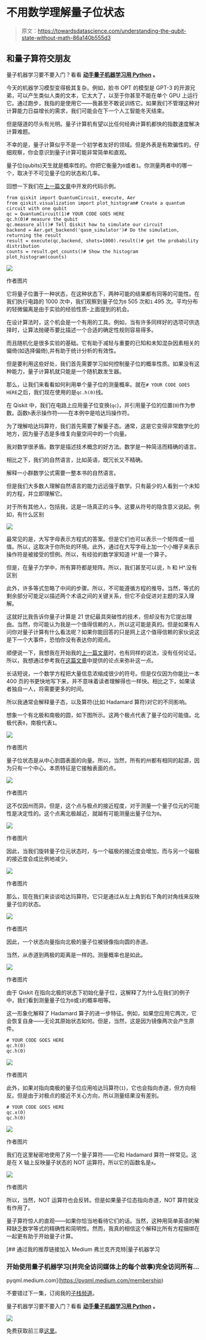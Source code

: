 # 不用数学理解量子位状态

> 原文：<https://towardsdatascience.com/understanding-the-qubit-state-without-math-86a140b555d3>

## 和量子算符交朋友

量子机器学习要不要入门？看看 [**动手量子机器学习用 Python**](https://www.pyqml.com/page?ref=medium_statenomath&dest=/) **。**

今天的机器学习模型变得极其复杂。例如，脸书 OPT 的模型是 GPT-3 的开源兄弟，可以产生类似人类的文本，它太大了，以至于你甚至不能在单个 GPU 上运行它。通过跑步，我指的是使用它——我甚至不敢说训练它。如果我们不管理这种对计算能力日益增长的需求，我们可能会在下一个人工智能冬天结束。

但是隧道的尽头有光明。量子计算机有望以比任何经典计算机都快的指数速度解决计算难题。

不幸的是，量子计算似乎不是一个初学者友好的领域。但是外表是有欺骗性的。仔细观察，你会意识到量子计算可能非常简单和直观。

量子位(qubits)天生就是概率性的。你把它衡量为`0`或者`1`。你测量两者中的哪一个，取决于不可见量子位的状态和几率。

回想一下我们在[上一篇文章](https://pyqml.medium.com/getting-started-with-quantum-computing-is-surprisingly-easy-4ecd6d25de6)中开发的代码示例。

```
from qiskit import QuantumCircuit, execute, Aer
from qiskit.visualization import plot_histogram# Create a quantum circuit with one qubit
qc = QuantumCircuit(1)# YOUR CODE GOES HERE
qc.h(0)# measure the qubit
qc.measure_all()# Tell Qiskit how to simulate our circuit
backend = Aer.get_backend('qasm_simulator')# Do the simulation, returning the result
result = execute(qc,backend, shots=1000).result()# get the probability distribution
counts = result.get_counts()# Show the histogram
plot_histogram(counts)
```

![](img/42a1f0ec424fa84084ea70b4da3f818d.png)

作者图片

它将量子位置于一种状态，在这种状态下，两种可能的结果都有同等的可能性。在我们执行电路的 1000 次中，我们观察到量子位为`0` 505 次和`1` 495 次。平均分布的轻微偏离是由于实验的经验性质-上面提到的机会。

在设计算法时，这个机会是一个有用的工具。例如，当有许多同样好的选项可供选择时，让算法抛硬币要比描述一个合适的确定性规则容易得多。

而且随机化是很多实验的基础。它有助于减轻与重要的已知和未知混杂因素相关的偏倚(如选择偏倚),并有助于统计分析的有效性。

但是要利用这些好处，我们首先需要学习如何控制量子位的概率性质。如果没有这种能力，量子计算机就只能是一个随机数发生器。

那么，让我们来看看如何利用单个量子位的测量概率。就在`# YOUR CODE GOES HERE`之后，我们现在使用的是`qc.h(0)`线。

在 Qiskit 中，我们在电路上应用量子位变换(`qc`)，并引用量子位的位置(`0`)作为参数。函数`h`表示操作符——在本例中是哈达玛操作符。

为了理解哈达玛算符，我们首先需要了解量子态。通常，这是它变得非常数学化的地方，因为量子态是多维复向量空间中的一个向量。

我对数学很矛盾。数学是描述技术概念的好方法。数学是一种简洁而精确的语言。

相比之下，我们的自然语言，比如英语，既冗长又不精确。

解释一小群数学公式需要一整本书的自然语言。

但是我们大多数人理解自然语言的能力远远强于数学。只有最少的人看到一个未知的方程，并立即理解它。

对于所有其他人，包括我，这是一场真正的斗争。这要从符号的隐含意义说起。例如，有什么区别

![](img/a7888c7aca0f6d96bceae0c90f134af9.png)

最常见的是，大写字母表示方程式的答案。但是它们也可以表示一个矩阵或一组值。所以，这取决于你所处的环境。此外，通过在大写字母上加一个小帽子来表示操作符是被接受的惯例。所以，有经验的数学家知道 H^是一个算子。

但是，在量子力学中，所有算符都是矩阵。所以，我们甚至可以说，h 和 H^.没有区别

此外，许多等式忽略了中间的步骤。所以，不可能遵循方程的推导。当然，等式的剩余部分可能足以描述两个术语之间的关键关系，但它不会促进对主题的深入理解。

这就好比我告诉你量子计算是 21 世纪最具突破性的技术，但却没有为它提出理由。当然，你可能认为我是一个值得信赖的人，所以这可能是真的。但是如果有人问你对量子计算有什么看法呢？如果你能回答的只是网上这个值得信赖的家伙说这是下一个大事件，恐怕你没有表达你的观点。

顺便说一下，我想我在开始我的[上一篇文章](https://pyqml.medium.com/getting-started-with-quantum-computing-is-surprisingly-easy-4ecd6d25de6)时，也有同样的说法，没有任何论证。所以，我想通过参考我在[这篇文章](https://pyqml.medium.com/are-you-prepared-when-quantum-computing-becomes-real-7d4c7ffce5d9)中提供的论点来弥补这一点。

长话短说，一个数学方程把大量信息浓缩成很少的符号。但是仅仅因为你能比一本 400 页的书更快地写下来，并不意味着读者理解得也一样快。相比之下，如果读者独自一人，将需要更多的时间。

所以我通常会解释量子态，以及算符(比如 Hadamard 算符)对它的不同影响。

想象一个有北极和南极的圆，如下图所示。这两个极点代表了量子位的可能值。北极代表`0`，南极代表`1`。

![](img/93aaf526411d13e062ec723c20d7f2ec.png)

作者图片

量子位状态是从中心到圆表面的向量。所以，当然，所有的州都有相同的起源，因为只有一个中心。本质特征是它接触表面的点。

![](img/62e7a9fe7b3bfa045d62c15c93a723da.png)

作者图片

这不仅因州而异。但是，这个点与极点的接近程度，对于测量一个量子位元的可能性是决定性的。这个点离北极越近，就越有可能测量出量子位为`0`。

![](img/6b8d8929c45aa348077799f0516f741b.png)

作者图片

因此，当我们旋转量子位元状态时，与一个磁极的接近度会增加，而与另一个磁极的接近度会成比例地减少。

![](img/299558c7d96384b28b14c7182ef116c7.png)

作者图片

那么，现在我们来谈谈哈达玛算符。它只是通过从左上角到右下角的对角线来反映量子位的状态。

![](img/e05305ec86508b6d6aa89512c4675ffd.png)

作者图片

因此，一个状态向量指向北极的量子位被镜像指向圆的赤道。

当然，从赤道到两极的距离是一样的。测量概率也是如此。

![](img/a002e99328d7f523418f84942bacfd80.png)

作者图片

由于 Qiskit 在指向北极的状态下初始化量子位，这解释了为什么在我们的例子中，我们看到测量量子位为`0`或`1`的概率相等。

这一形象化解释了 Hadamard 算子的进一步特征。例如，如果您应用它两次，它会恢复自身——无论其原始状态如何。但是，当然，这是因为镜像两次会产生原件。

```
# YOUR CODE GOES HERE
qc.h(0)
qc.h(0)
```

![](img/f9e6c418439f9c652bb276c1ca10f891.png)

作者图片

此外，如果对指向南极的量子位应用哈达玛算符(`1`)，它也会指向赤道，但方向相反。但是由于对极点的接近不关心方向，所以测量结果没有差别。

```
# YOUR CODE GOES HERE
qc.x(0)
qc.h(0)
```

![](img/892b7865fd55f18410b787d470ed4590.png)

作者图片

我们在这里秘密地使用了另一个量子算符——它和 Hadamard 算符一样常见。这是在 X 轴上反映量子状态的 NOT 运算符。所以它的函数名是`x`。

![](img/9c3b6615e08000959c088850fc22119a.png)

作者图片

所以，当然，NOT 运算符也会反转。但是如果量子位态指向赤道，NOT 算符就没有作用了。

量子算符惊人的直观——如果你恰当地看待它们的话。当然，这种用简单英语的解释缺乏数学等式的精确性和简明性。然而，我真的相信这个解释比所有方程捆绑在一起更有助于开始量子计算。

[](https://pyqml.medium.com/membership) [## 通过我的推荐链接加入 Medium 弗兰克齐克特|量子机器学习

### 开始使用量子机器学习(并完全访问媒体上的每个故事)完全访问所有…

pyqml.medium.com](https://pyqml.medium.com/membership) 

不要错过下一集，订阅我的[子栈频道](https://pyqml.substack.com/)。

量子机器学习要不要入门？看看 [**动手量子机器学习用 Python**](https://www.pyqml.com/page?ref=medium_statenomath&dest=/) **。**

![](img/c3892c668b9d47f57e47f1e6d80af7b6.png)

免费获取前三章[这里](https://www.pyqml.com/page?ref=medium_statenomath&dest=/)。